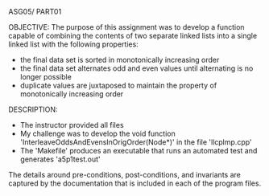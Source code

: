 ASG05/ PART01

OBJECTIVE: 
The purpose of this assignment was to develop a function capable of combining the contents of two separate linked lists into a single linked list with the following properties:
- the final data set is sorted in monotonically increasing order
- the final data set alternates odd and even values until alternating is no longer possible
- duplicate values are juxtaposed to maintain the property of monotonically increasing order

DESCRIPTION:
- The instructor provided all files
- My challenge was to develop the void function 'InterleaveOddsAndEvensInOrigOrder(Node*)' in the file 'llcplmp.cpp'
- The 'Makefile' produces an executable that runs an automated test and generates 'a5p1test.out'

The details around pre-conditions, post-conditions, and invariants are captured by the documentation that is included in each of the program files.

